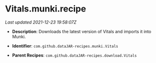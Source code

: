 # Vitals.munki.recipe

_Last updated 2021-12-23 19:58:07Z_

- **Description**: Downloads the latest version of Vitals and imports it into Munki.

- **Identifier**: `com.github.dataJAR-recipes.munki.Vitals`

- **Parent Recipes**: `com.github.dataJAR-recipes.download.Vitals`